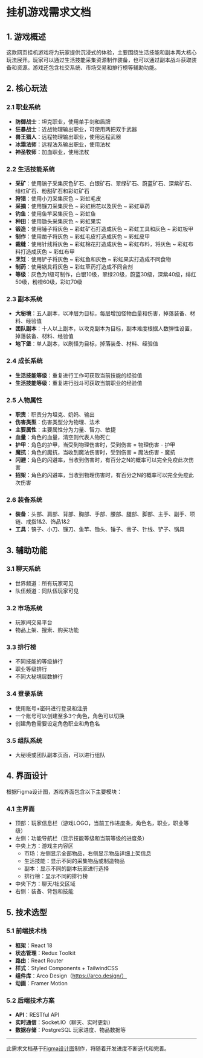 # 挂机游戏需求文档

## 1. 游戏概述

这款网页挂机游戏将为玩家提供沉浸式的体验，主要围绕生活技能和副本两大核心玩法展开。玩家可以通过生活技能采集资源制作装备，也可以通过副本战斗获取装备和资源。游戏还包含社交系统、市场交易和排行榜等辅助功能。

## 2. 核心玩法
### 2.1 职业系统
- **防御战士**：坦克职业，使用单手剑和盾牌
- **狂暴战士**：近战物理输出职业，可使用两把双手武器
- **兽王猎人**：远程物理输出职业，使用远程武器
- **冰霜法师**：远程法系输出职业，使用法杖
- **神圣牧师**：加血职业，使用法杖

### 2.2 生活技能系统
- **采矿**：使用镐子采集灰色矿石、白银矿石、翠绿矿石、蔚蓝矿石、深紫矿石、绯红矿石、粉甜矿石和彩虹矿石
- **狩猎**：使用小刀采集灰色 ~ 彩虹毛皮
- **采摘**：使用镰刀采集灰色 ~ 彩虹棉花以及灰色 ~ 彩虹草药
- **钓鱼**：使用鱼竿采集灰色 ~ 彩虹鱼
- **种田**：使用锄头采集灰色 ~ 彩虹果实
- **锻造**：使用锤子将灰色 ~ 彩虹矿石打造成灰色 ~ 彩虹工具和灰色 ~ 彩虹板甲
- **制作**：使用凿子将灰色 ~ 彩虹毛皮打造成灰色 ~ 彩虹皮甲
- **裁缝**：使用针线将灰色 ~ 彩虹棉花打造成灰色 ~ 彩虹布料，将灰色 ~ 彩虹布料打造成灰色 ~ 彩虹布甲
- **烹饪**：使用铲子将灰色 ~ 彩虹鱼和灰色 ~ 彩虹果实打造成不同食物
- **制药**：使用锅具将灰色 ~ 彩虹草药打造成不同合剂
- **等级**：灰色为1级可制作，白银10级，翠绿20级，蔚蓝30级，深紫40级，绯红50级，粉橙60级，彩虹70级

### 2.3 副本系统
- **大秘境**：五人副本，以冲层为目标，每层增加怪物血量和伤害，掉落装备、材料、经验值
- **团队副本**：十人以上副本，以攻克副本为目标，副本难度根据人数弹性设置，掉落装备、材料、经验值
- **地下堡**：单人副本，以刷怪为目标，掉落装备、材料、经验值

### 2.4 成长系统
- **生活技能等级**：重复进行工作可获取当前技能的经验值
- **生活技能等级**：重复进行战斗可获取当前职业的经验值

### 2.5 人物属性
- **职责**：职责分为坦克、奶妈、输出
- **伤害类型**：伤害类型分为物理、法术
- **主要属性**：主要属性分为力量、智力、敏捷
- **血量**：角色的血量，清空则代表人物死亡
- **护甲**：角色的护甲，当受到物理伤害时，受到伤害 = 物理伤害 - 护甲
- **魔抗**：角色的魔抗，当收到魔法伤害时，受到伤害 = 魔法伤害 - 魔抗
- **闪避**：角色的闪避率，当收到伤害时，有百分之N的概率可以完全免疫此次伤害
- **招架**：角色的闪避率，当收到物理伤害时，有百分之N的概率可以完全免疫此次伤害

### 2.6 装备系统
- **装备**：头部、肩部、背部、胸部、手部、腰部、腿部、脚部、主手、副手、项链、戒指1&2、饰品1&2
- **工具**：镐子、小刀、镰刀、鱼竿、锄头、锤子、凿子、针线、铲子、锅具

## 3. 辅助功能
### 3.1 聊天系统
- 世界频道：所有玩家可见
- 队伍频道：同队伍玩家可见

### 3.2 市场系统
- 玩家间交易平台
- 物品上架、搜索、购买功能

### 3.3 排行榜
- 不同技能的等级排行
- 职业等级排行
- 不同大秘境层数排行

### 3.4 登录系统
- 使用账号+密码进行登录和注册
- 一个账号可以创建至多3个角色，角色可以切换
- 创建角色需要设定角色职业和角色名

### 3.5 组队系统
- 大秘境或团队副本页面，可以进行组队

## 4. 界面设计

根据Figma设计图，游戏界面包含以下主要模块：

### 4.1 主界面
- 顶部：玩家信息栏（游戏LOGO，当前工作进度条，角色名，职业，职业等级）
- 左侧：功能导航栏（显示技能等级和当前等级的进度条）
- 中央上方：游戏主内容区
    - 市场：左侧显示全部物品，右侧显示物品详细上架信息
    - 生活技能：显示不同的采集物品或制造物品
    - 副本：显示不同的副本玩家进行选择
    - 排行榜：显示不同的排行榜
- 中央下方：聊天/社交区域
- 右侧：装备、背包和技能

## 5. 技术选型

### 5.1 前端技术栈
- **框架**：React 18
- **状态管理**：Redux Toolkit
- **路由**：React Router
- **样式**：Styled Components + TailwindCSS
- **组件库**：Arco Design（https://arco.design/）
- **动画**：Framer Motion

### 5.2 后端技术方案
- **API**：RESTful API
- **实时通信**：Socket.IO（聊天、实时更新）
- **数据存储**：PostgreSQL 玩家进度、物品数据等

---

此需求文档基于[Figma设计图](https://www.figma.com/design/Eq7OHiADyCd62NYJkxLwW0/Untitled?node-id=1-3&t=5l9iGhdptW3Vcg9L-4)制作，将随着开发进度不断迭代和完善。
